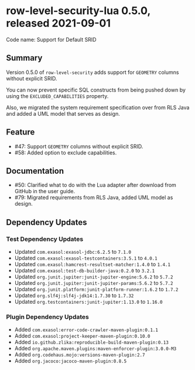 # row-level-security-lua 0.5.0, released 2021-09-01

Code name: Support for Default SRID

## Summary

Version 0.5.0 of `row-level-security` adds support for `GEOMETRY` columns without explicit SRID.

You can now prevent specific SQL constructs from being pushed down by using the `EXCLUDED_CAPABILITIES` property.

Also, we migrated the system requirement specification over from RLS Java and added a UML model that serves as design.

## Feature

* #47: Support `GEOMETRY` columns without explicit SRID.
* #58: Added option to exclude capabilities.

## Documentation

* #50: Clarified what to do with the Lua adapter after download from GitHub in the user guide.
* #79: Migrated requirements from RLS Java, added UML model as design.

## Dependency Updates

### Test Dependency Updates

* Updated `com.exasol:exasol-jdbc:6.2.5` to `7.1.0`
* Updated `com.exasol:exasol-testcontainers:3.5.1` to `4.0.1`
* Updated `com.exasol:hamcrest-resultset-matcher:1.4.0` to `1.4.1`
* Updated `com.exasol:test-db-builder-java:0.2.0` to `3.2.1`
* Updated `org.junit.jupiter:junit-jupiter-engine:5.6.2` to `5.7.2`
* Updated `org.junit.jupiter:junit-jupiter-params:5.6.2` to `5.7.2`
* Updated `org.junit.platform:junit-platform-runner:1.6.2` to `1.7.2`
* Updated `org.slf4j:slf4j-jdk14:1.7.30` to `1.7.32`
* Updated `org.testcontainers:junit-jupiter:1.13.0` to `1.16.0`

### Plugin Dependency Updates

* Added `com.exasol:error-code-crawler-maven-plugin:0.1.1`
* Added `com.exasol:project-keeper-maven-plugin:0.10.0`
* Added `io.github.zlika:reproducible-build-maven-plugin:0.13`
* Added `org.apache.maven.plugins:maven-enforcer-plugin:3.0.0-M3`
* Added `org.codehaus.mojo:versions-maven-plugin:2.7`
* Added `org.jacoco:jacoco-maven-plugin:0.8.5`
